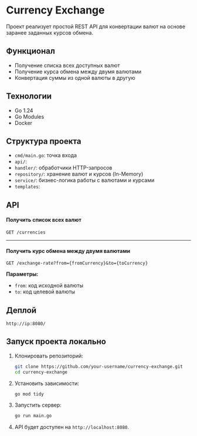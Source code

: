# Currency Exchange

Проект реализует простой REST API для конвертации валют на основе заранее заданных курсов обмена.

## Функционал

- Получение списка всех доступных валют
- Получение курса обмена между двумя валютами
- Конвертация суммы из одной валюты в другую

## Технологии

- Go 1.24
- Go Modules
- Docker

## Структура проекта

- `cmd/main.go`: точка входа
- `api/`: 
- `handler/`: обработчики HTTP-запросов
- `repository/`: хранение валют и курсов (In-Memory)
- `service/`: бизнес-логика работы с валютами и курсами
- `templates`: 

## API

#### Получить список всех валют

`GET /currencies`

---

#### Получить курс обмена между двумя валютами

`GET /exchange-rate?from={fromCurrency}&to={toCurrency}`

**Параметры:**
- `from`: код исходной валюты
- `to`: код целевой валюты

## Деплой

`http://ip:8080/`

## Запуск проекта локально

1. Клонировать репозиторий:
    ```bash
    git clone https://github.com/your-username/currency-exchange.git
    cd currency-exchange
    ```

2. Установить зависимости:
    ```bash
    go mod tidy
    ```

3. Запустить сервер:
    ```bash
    go run main.go
    ```

4. API будет доступен на `http://localhost:8080`.